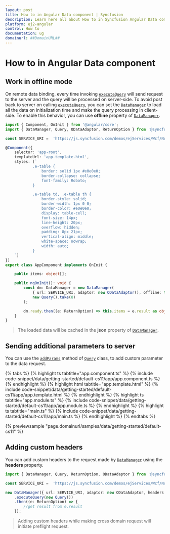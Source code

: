 ```yaml
---
layout: post
title: How to in Angular Data component | Syncfusion
description: Learn here all about How to in Syncfusion Angular Data component of Syncfusion Essential JS 2 and more.
platform: ej2-angular
control: How to 
documentation: ug
domainurl: ##DomainURL##
---
```


# How to in Angular Data component

## Work in offline mode

On remote data binding, every time invoking [`executeQuery`](https://ej2.syncfusion.com/documentation/api/data/dataManager/#executequery) will send request to the server and the query will be processed on server-side.
To avoid post back to server on calling [`executeQuery`](https://ej2.syncfusion.com/documentation/api/data/dataManager/#executequery), you can set the [`DataManager`](https://ej2.syncfusion.com/documentation/api/data/dataManager/) to load all the data on initialization time and make the query processing in client-side.
To enable this behavior, you can use **offline** property of [`DataManager`](https://ej2.syncfusion.com/documentation/api/data/dataManager/).

```typescript
import { Component, OnInit } from '@angular/core';
import { DataManager, Query, ODataAdaptor, ReturnOption } from '@syncfusion/ej2-data';

const SERVICE_URI =  'https://js.syncfusion.com/demos/ejServices/Wcf/Northwind.svc/Orders';

@Component({
    selector: 'app-root',
    templateUrl: 'app.template.html',
    styles: [`
            .e-table {
                border: solid 1px #e0e0e0;
                border-collapse: collapse;
                font-family: Roboto;
            }

            .e-table td, .e-table th {
                border-style: solid;
                border-width: 1px 0 0;
                border-color: #e0e0e0;
                display: table-cell;
                font-size: 14px;
                line-height: 20px;
                overflow: hidden;
                padding: 8px 21px;
                vertical-align: middle;
                white-space: nowrap;
                width: auto;
            }
    `]
})
export class AppComponent implements OnInit {

    public items: object[];

    public ngOnInit(): void {
        const dm: DataManager = new DataManager(
            { url: SERVICE_URI, adaptor: new ODataAdaptor(), offline: true },
            new Query().take(8)
        );

        dm.ready.then((e: ReturnOption) => this.items = e.result as object[]).catch((e) => true);
    }
}

```

> The loaded data will be cached in the **json** property of [`DataManager`](https://ej2.syncfusion.com/documentation/api/data/dataManager/).

## Sending additional parameters to server

You can use the [`addParams`](https://ej2.syncfusion.com/documentation/api/data/query/#addparams) method of [`Query`](https://ej2.syncfusion.com/documentation/api/data/query/) class, to add custom parameter to the data request.

{% tabs %}
{% highlight ts tabtitle="app.component.ts" %}
{% include code-snippet/data/getting-started/default-cs11/app/app.component.ts %}
{% endhighlight %}
{% highlight html tabtitle="app.template.html" %}
{% include code-snippet/data/getting-started/default-cs11/app/app.template.html %}
{% endhighlight %}
{% highlight ts tabtitle="app.module.ts" %}
{% include code-snippet/data/getting-started/default-cs11/app/app.module.ts %}
{% endhighlight %}
{% highlight ts tabtitle="main.ts" %}
{% include code-snippet/data/getting-started/default-cs11/app/main.ts %}
{% endhighlight %}
{% endtabs %}
  
{% previewsample "page.domainurl/samples/data/getting-started/default-cs11" %}

## Adding custom headers

You can add custom headers to the request made by [`DataManager`](https://ej2.syncfusion.com/documentation/api/data/dataManager/) using the **headers** property.

```typescript
import { DataManager, Query, ReturnOption, ODataAdaptor } from '@syncfusion/ej2-data';

const SERVICE_URI =  'https://js.syncfusion.com/demos/ejServices/Wcf/Northwind.svc/Orders';

new DataManager({ url: SERVICE_URI, adaptor: new ODataAdaptor, headers: [{ 'syncfusion': 'true' }] })
    .executeQuery(new Query())
    .then((e: ReturnOption) => {
        //get result from e.result
    });

```

> Adding custom headers while making cross domain request will initiate preflight request.